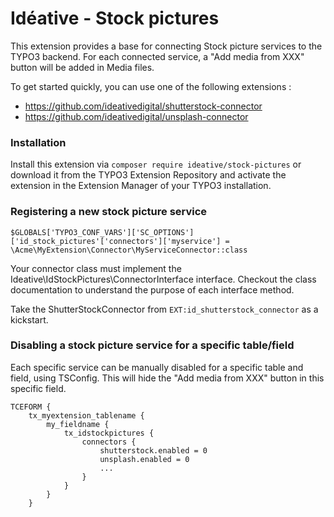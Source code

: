 # Idéative - Stock pictures
This extension provides a base for connecting Stock picture services to the TYPO3 backend.
For each connected service, a "Add media from XXX" button will be added in Media files.

To get started quickly, you can use one of the following extensions :
- https://github.com/ideativedigital/shutterstock-connector
- https://github.com/ideativedigital/unsplash-connector

### Installation
Install this extension via `composer require ideative/stock-pictures` or download it from the TYPO3 Extension Repository and activate the extension in the Extension Manager of your TYPO3 installation.

### Registering a new stock picture service
```$GLOBALS['TYPO3_CONF_VARS']['SC_OPTIONS']['id_stock_pictures'['connectors']['myservice'] = \Acme\MyExtension\Connector\MyServiceConnector::class```

Your connector class must implement the Ideative\IdStockPictures\ConnectorInterface interface. Checkout the class documentation to understand the purpose of each interface method. 

Take the ShutterStockConnector from `EXT:id_shutterstock_connector` as a kickstart.

### Disabling a stock picture service for a specific table/field
Each specific service can be manually disabled for a specific table and field, using TSConfig.
This will hide the "Add media from XXX" button in this specific field.

```
TCEFORM {
    tx_myextension_tablename {
        my_fieldname {
            tx_idstockpictures {
                connectors {
                    shutterstock.enabled = 0
                    unsplash.enabled = 0
                    ...
                }
            }
        }
    }
```